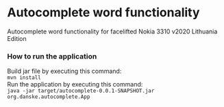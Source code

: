 # Autocomplete word functionality

Autocomplete word functionality for facelifted Nokia 3310 v2020 Lithuania Edition

### How to run the application
Build jar file by executing this command:  
`mvn install`  
Run the application by executing this command:  
`java -jar target/autocomplete-0.0.1-SNAPSHOT.jar org.danske.autocomplete.App` 

